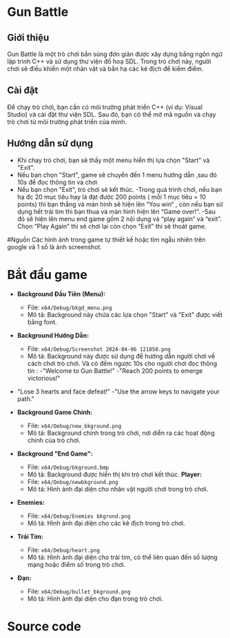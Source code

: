 # Gun Battle

## Giới thiệu
Gun Battle là một trò chơi bắn súng đơn giản được xây dựng bằng ngôn ngữ lập trình C++ và sử dụng thư viện đồ hoạ SDL. Trong trò chơi này, người chơi sẽ điều khiển một nhân vật và bắn hạ các kẻ địch để kiếm điểm.

## Cài đặt
Để chạy trò chơi, bạn cần có môi trường phát triển C++ (ví dụ: Visual Studio) và cài đặt thư viện SDL. Sau đó, bạn có thể mở mã nguồn và chạy trò chơi từ môi trường phát triển của mình.

## Hướng dẫn sử dụng
- Khi chạy trò chơi, bạn sẽ thấy một menu hiển thị lựa chọn "Start" và "Exit".
- Nếu bạn chọn "Start", game sẽ chuyển đến 1 menu hướng dẫn ,sau đó 10s để đọc thông tin và chơi
- Nếu bạn chọn "Exit", trò chơi sẽ kết thúc.
-Trong quá trình chơi, nếu bạn hạ đc 20 mục tiêu hay là đạt được 200 points ( mỗi 1 mục tiêu = 10 points) thì bạn thắng và màn hình sẽ hiện lên “You win“ , còn nếu bạn sử dụng hết trái tim thì bạn thua và màn hình hiện lên “Game over!”.
-Sau đó sẽ hiện lên menu end game gồm 2 nội dụng và “play again“ và “exit”. Chọn “Play Again” thì sẽ chơi lại còn chọn “Exit” thì sẽ thoát game.

#Nguồn 
Các hình ảnh trong game tự thiết kế hoặc tìm ngẫu nhiên trên google và 1 số là ảnh screenshot.


# Bắt đầu game
- **Background Đầu Tiên (Menu):** 
  - File: `x64/Debug/bkgd_menu.png`
  - Mô tả: Background này chứa các lựa chọn "Start" và "Exit" được viết bằng font.
- **Background Hướng Dẫn:**
  - File: `x64/Debug/Screenshot 2024-04-06 121850.png`
  - Mô tả: Background này được sử dụng để hướng dẫn người chơi về cách chơi trò chơi. Và có đếm ngược 10s cho người chơi đọc thông tin : 
-"Welcome to Gun Battle!"
-"Reach 200 points to emerge victorious!"
- "Lose 3 hearts and face defeat!"
 -"Use the arrow keys to navigate your path."
- **Background Game Chính:**
  - File: `x64/Debug/new_bkground.png`
  - Mô tả: Background chính trong trò chơi, nơi diễn ra các hoạt động chính của trò chơi.
- **Background "End Game":**
  - File: `x64/Debug/bkground.bmp`
  - Mô tả: Background được hiển thị khi trò chơi kết thúc.
**Player:**
  - File: `x64/Debug/newbkground.png`
  - Mô tả: Hình ảnh đại diện cho nhân vật người chơi trong trò chơi.
- **Enemies:**
  - File: `x64/Debug/Enemies bkgrond.png`
  - Mô tả: Hình ảnh đại diện cho các kẻ địch trong trò chơi.

- **Trái Tim:**
  - File: `x64/Debug/heart.png`
  - Mô tả: Hình ảnh đại diện cho trái tim, có thể liên quan đến số lượng mạng hoặc điểm số trong trò chơi.

- **Đạn:**
  - File: `x64/Debug/bullet_bkground.png`
  - Mô tả: Hình ảnh đại diện cho đạn trong trò chơi.
# Source code
